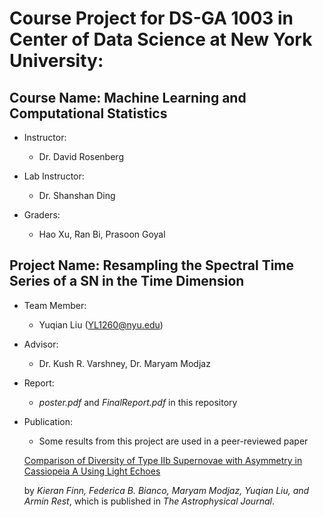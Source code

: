 # Course Project for DS-GA 1003 in Center of Data Science at New York University: 

## Course Name: Machine Learning and Computational Statistics
- Instructor:
  - Dr. David Rosenberg 

- Lab Instructor:
  - Dr. Shanshan Ding
  
- Graders:
  - Hao Xu, Ran Bi, Prasoon Goyal

## Project Name: Resampling the Spectral Time Series of a SN in the Time Dimension

- Team Member:
  - Yuqian Liu (YL1260@nyu.edu)

- Advisor:
  - Dr. Kush R. Varshney, Dr. Maryam Modjaz
  
- Report:
  - *poster.pdf* and *FinalReport.pdf* in this repository
  
- Publication:
  - Some results from this project are used in a peer-reviewed paper 
  
  [Comparison of Diversity of Type IIb Supernovae with Asymmetry in Cassiopeia A Using Light Echoes](http://iopscience.iop.org/article/10.3847/0004-637X/830/2/73/meta) 
  
  by *Kieran Finn, Federica B. Bianco, Maryam Modjaz, Yuqian Liu, and Armin Rest*, which is published in *The Astrophysical Journal*.
